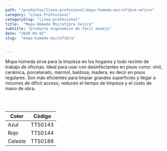 ```yaml
---
path: "/productos/linea-profesional/mopa-humeda-microfibra-velcro"
category: "Línea Profesional"
categorySlug: "linea-profesional"
title:  "Mopa Húmeda Microfibra Velcro"
subtitle: "producto ergonómico de fácil manejo"
date: "2020-04-02"
slug:  "mopa-humeda-microfibra"


---
```

Mopa húmeda sirve para la limpieza en los hogares y todo recinto de trabajo de oficinas. Ideal para usar con desinfectantes en pisos como: vinil, cerámica, porcelanato, mármol, baldosa, madera, es decir en pisos regulares. Son más eficientes para limpiar grandes superficies y llegar a rincones de difícil acceso, reducen el tiempo de limpieza y el costo de mano de obra.


<br> <br>
<table class="min-w-full md:min-w-0 divide-y-0 divide-gray-200">
          <thead class=" bg-white">
            <tr>
              <th scope="col" class="px-6 text-center text-xs font-medium text-blue-500 uppercase tracking-wider">
                Color
              </th>
              <th scope="col" class="px-6 py-3 text-center text-xs font-medium text-blue-500 uppercase tracking-wider">
                Código
              </th>
            </tr>
          </thead>
          <tbody>
            <tr class="bg-gray-400">
              <td class="px-6 py-4 whitespace-nowrap text-sm text-gray-700 text-center">
              Azul 
              </td>
              <td class="px-6 py-4 whitespace-nowrap text-sm text-gray-700 text-center">
              TTS0143
              </td>
            </tr> 
            <tr class="bg-gray-200">
              <td class="px-6 py-4 whitespace-nowrap text-sm text-gray-700 text-center">
              Rojo
              </td>
              <td class="px-6 py-4 whitespace-nowrap text-sm text-gray-700 text-center">
              TTS0144
              </td>
            </tr> 
            <tr class="bg-gray-400">
              <td class="px-6 py-4 whitespace-nowrap text-sm text-gray-700 text-center">
              Celeste
              </td>
              <td class="px-6 py-4 whitespace-nowrap text-sm text-gray-700 text-center">
              TTS0186
              </td>
            </tr> 
          </tbody>
        </table>



